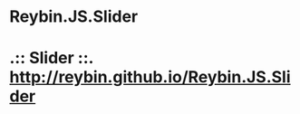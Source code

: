 Reybin.JS.Slider
================

.:: Slider ::.  http://reybin.github.io/Reybin.JS.Slider
==============    
                  
                  
                  
